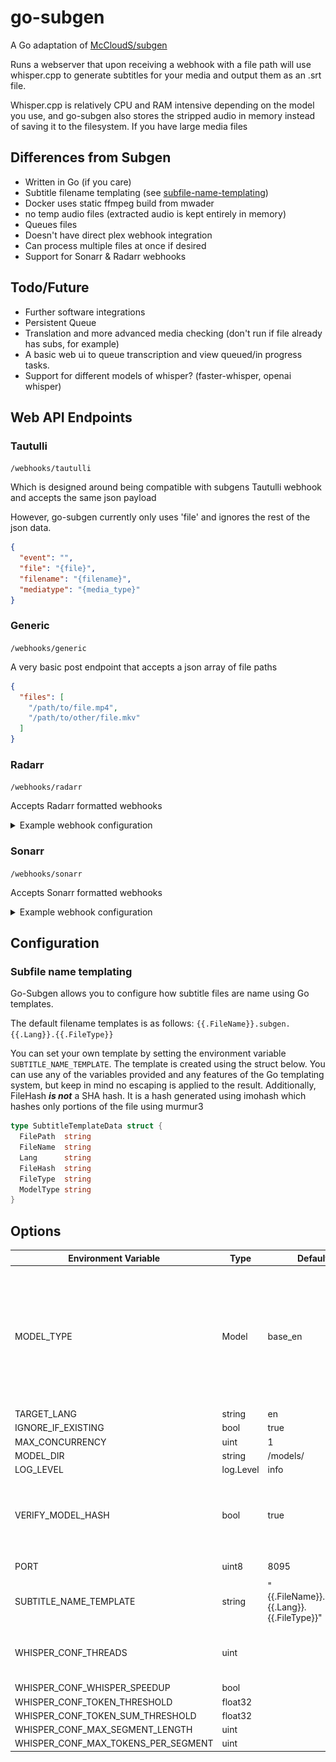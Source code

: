 # go-subgen

A Go adaptation of [McCloudS/subgen](https://github.com/McCloudS/subgen)

Runs a webserver that upon receiving a webhook with a file path will use whisper.cpp to generate subtitles for your media and output them as an .srt
file.

Whisper.cpp is relatively CPU and RAM intensive depending on the model you use, and go-subgen also stores the stripped
audio in memory instead of saving it to the filesystem. If you have large media files

## Differences from Subgen

* Written in Go (if you care)
* Subtitle filename templating (see [subfile-name-templating](#subfile-name-templating))
* Docker uses static ffmpeg build from mwader
* no temp audio files (extracted audio is kept entirely in memory)
* Queues files
* Doesn't have direct plex webhook integration
* Can process multiple files at once if desired
* Support for Sonarr & Radarr webhooks

## Todo/Future

* Further software integrations
* Persistent Queue 
* Translation and more advanced media checking (don't run if file already has subs, for example)
* A basic web ui to queue transcription and view queued/in progress tasks.
* Support for different models of whisper? (faster-whisper, openai whisper)

## Web API Endpoints

### Tautulli

`/webhooks/tautulli`

Which is designed around being compatible with subgens Tautulli webhook and accepts the same json payload

However, go-subgen currently only uses 'file' and ignores the rest of the json data.

```json
{
  "event": "",
  "file": "{file}",
  "filename": "{filename}",
  "mediatype": "{media_type}"
}
```

### Generic

`/webhooks/generic`

A very basic post endpoint that accepts a json array of file paths

```json
{
  "files": [
    "/path/to/file.mp4",
    "/path/to/other/file.mkv"
  ]
}
```

### Radarr

`/webhooks/radarr`

Accepts Radarr formatted webhooks

<details>
<summary>Example webhook configuration</summary>

![img_1.png](assets/radarr_webhook_config.png)

This example only sends the notification on series that have the 'whisper' tag, allowing you to only transcribe series
that need it.
</details>

### Sonarr

`/webhooks/sonarr`

Accepts Sonarr formatted webhooks

<details>
<summary>Example webhook configuration</summary>

![Sonarr webhook connection example image](assets/sonarr_webhook_config.png)

This example only sends the notification on series that have the 'whisper' tag, allowing you to only transcribe series
that need it.

</details>

## Configuration

### Subfile name templating

Go-Subgen allows you to configure how subtitle files are name using Go templates.

The default filename templates is as follows:
`{{.FileName}}.subgen.{{.Lang}}.{{.FileType}}`

You can set your own template by setting the environment variable `SUBTITLE_NAME_TEMPLATE`. The template is created
using the struct below. You can use any of the variables provided and any features of the Go templating system, but keep
in mind no escaping is applied to the result. Additionally, FileHash ***is not*** a SHA hash. It is a hash generated
using imohash
which hashes only portions of the file using murmur3

```go
type SubtitleTemplateData struct {
  FilePath  string
  FileName  string
  Lang      string
  FileHash  string
  FileType  string
  ModelType string
}
```

## Options

| Environment Variable                | Type      | Default                                        | Description                                                                                                  |
|-------------------------------------|-----------|------------------------------------------------|--------------------------------------------------------------------------------------------------------------|
| MODEL_TYPE                          | Model     | base_en                                        | Whisper.cpp Model version `Tiny_en, Tiny Base_en, Base, Small_en, Small, Medium_en, Medium, Large_v1, Large` |
| TARGET_LANG                         | string    | en                                             |                                                                                                              |
| IGNORE_IF_EXISTING                  | bool      | true                                           |                                                                                                              |
| MAX_CONCURRENCY                     | uint      | 1                                              |                                                                                                              |
| MODEL_DIR                           | string    | /models/                                       |                                                                                                              |
| LOG_LEVEL                           | log.Level | info                                           |                                                                                                              |
| VERIFY_MODEL_HASH                   | bool      | true                                           | Verify that the downloaded model mashes the expected hash                                                    |
| PORT                                | uint8     | 8095                                           | Web server port                                                                                              |
| SUBTITLE_NAME_TEMPLATE              | string    | "{{.FileName}}.subgen.{{.Lang}}.{{.FileType}}" | [See Subfile-name-templating](#Subfile-name-templating)                                                      |
| WHISPER_CONF_THREADS                | uint      |                                                | Number of threads to run Whisper.cpp on                                                                      |
| WHISPER_CONF_WHISPER_SPEEDUP        | bool      |                                                |                                                                                                              |
| WHISPER_CONF_TOKEN_THRESHOLD        | float32   |                                                |                                                                                                              |
| WHISPER_CONF_TOKEN_SUM_THRESHOLD    | float32   |                                                |                                                                                                              |
| WHISPER_CONF_MAX_SEGMENT_LENGTH     | uint      |                                                |                                                                                                              |
| WHISPER_CONF_MAX_TOKENS_PER_SEGMENT | uint      |                                                |                                                                                                              |
